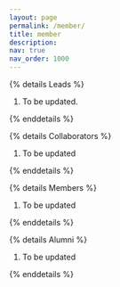 ```yaml
---
layout: page
permalink: /member/
title: member
description:
nav: true
nav_order: 1000
---
```


{% details Leads %}

<ol class=space_list>

  <li> To be updated.</li>

</ol>
{% enddetails %}

{% details Collaborators %}

<ol class=space_list>
    <li> To be updated </li>
</ol>
{% enddetails %}

{% details Members %}
<ol class=space_list>
    <li> To be updated </li>
</ol>
{% enddetails %}

{% details Alumni %}
<ol class=space_list>
    <li> To be updated </li>
</ol>
{% enddetails %}


